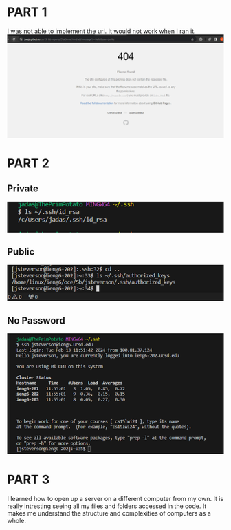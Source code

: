 # PART 1

I was not able to implement the url. It would not work when I ran it.
![Image](cse15error.png)	


# PART 2

## Private
![Image](Lab2private.png)

## Public
![Image](Lab2public.png)	

## No Password
![Image](Lab2terminal.png)	

# PART 3

I learned how to open up a server on a different computer from my own. It is really intresting seeing all my files and folders accessed in the code. It makes me understand the structure and complexities of computers as a whole.

